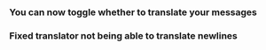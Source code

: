 ### You can now toggle whether to translate your messages
### Fixed translator not being able to translate newlines

